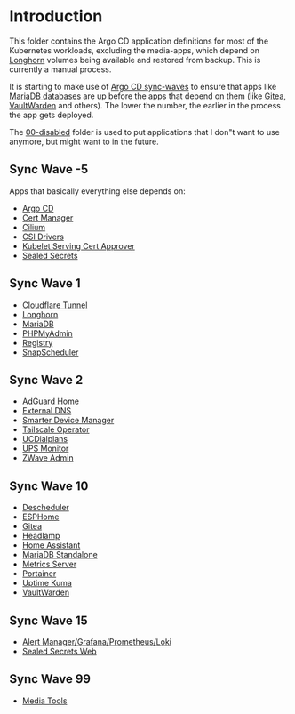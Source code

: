 # Introduction
This folder contains the Argo CD application definitions for most of the Kubernetes workloads, excluding the media-apps, which depend on [Longhorn](/manifests/longhorn) volumes being available and restored from backup. This is currently a manual process.

It is starting to make use of [Argo CD sync-waves](https://argo-cd.readthedocs.io/en/stable/user-guide/sync-waves/) to ensure that apps like [MariaDB databases](/manifests/mariadb) are up before the apps that depend on them (like [Gitea](/manifests/gitea), [VaultWarden](/manifests/vaultwarden) and others). The lower the number, the earlier in the process the app gets deployed.

The [00-disabled](/argocd-apps/00-disabled) folder is used to put applications that I don"t want to use anymore, but might want to in the future.


## Sync Wave -5
Apps that basically everything else depends on:
* [Argo CD](/manifests/argocd)
* [Cert Manager](/manifests/cert-manager)
* [Cilium](/manifests/cilium)
* [CSI Drivers](/manifests/csi-drivers)
* [Kubelet Serving Cert Approver](https://github.com/alex1989hu/kubelet-serving-cert-approver)
* [Sealed Secrets](/manifests/sealed-secrets)

## Sync Wave 1
* [Cloudflare Tunnel](/manifests/cloudflare-tunnel)
* [Longhorn](/manifests/longhorn)
* [MariaDB](/manifests/mariadb)
* [PHPMyAdmin](/manifests/phpmyadmin)
* [Registry](/manifests/registry)
* [SnapScheduler](/manifests/snapscheduler)

## Sync Wave 2
* [AdGuard Home](/manifests/adguard)
* [External DNS](/manifests/external-dns)
* [Smarter Device Manager](/manifests/smarter-device-manager)
* [Tailscale Operator](/manifests/tailscale)
* [UCDialplans](/manifests/ucdialplans)
* [UPS Monitor](/manifests/home-automation/ups-monitor)
* [ZWave Admin](/manifests/home-automation/zwaveadmin)

## Sync Wave 10
* [Descheduler](/manifests/descheduler)
* [ESPHome](/manifests/home-automation/esphome)
* [Gitea](/manifests/gitea)
* [Headlamp](/manifests/headlamp)
* [Home Assistant](/manifests/home-automation/homeassist)
* [MariaDB Standalone](/manifests/mariadb-standalone)
* [Metrics Server](/manifests/metrics-server)
* [Portainer](/manifests/portainer)
* [Uptime Kuma](/manifests/uptime-kuma)
* [VaultWarden](/manifests/vaultwarden)

## Sync Wave 15
* [Alert Manager/Grafana/Prometheus/Loki](/manifests/promstack)
* [Sealed Secrets Web](/manifests/sealed-secrets-web)

## Sync Wave 99
* [Media Tools](/manifests/media-tools)